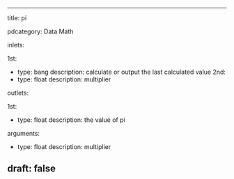 --- 


title: pi

pdcategory: Data Math

inlets:

  1st:
  - type: bang
    description: calculate or output the last calculated value
  2nd:
  - type: float
    description: multiplier

outlets:

  1st:
  - type: float
    description: the value of pi

arguments:
  - type: float
    description: multiplier





draft: false
---